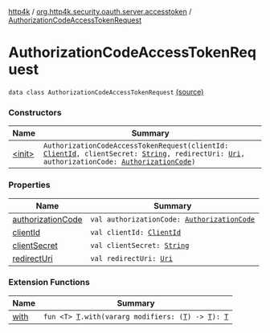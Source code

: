 [http4k](../../index.md) / [org.http4k.security.oauth.server.accesstoken](../index.md) / [AuthorizationCodeAccessTokenRequest](./index.md)

# AuthorizationCodeAccessTokenRequest

`data class AuthorizationCodeAccessTokenRequest` [(source)](https://github.com/http4k/http4k/blob/master/http4k-security-oauth/src/main/kotlin/org/http4k/security/oauth/server/accesstoken/AuthorizationCodeAccessTokenGenerator.kt#L59)

### Constructors

| Name | Summary |
|---|---|
| [&lt;init&gt;](-init-.md) | `AuthorizationCodeAccessTokenRequest(clientId: `[`ClientId`](../../org.http4k.security.oauth.server/-client-id/index.md)`, clientSecret: `[`String`](https://kotlinlang.org/api/latest/jvm/stdlib/kotlin/-string/index.html)`, redirectUri: `[`Uri`](../../org.http4k.core/-uri/index.md)`, authorizationCode: `[`AuthorizationCode`](../../org.http4k.security.oauth.server/-authorization-code/index.md)`)` |

### Properties

| Name | Summary |
|---|---|
| [authorizationCode](authorization-code.md) | `val authorizationCode: `[`AuthorizationCode`](../../org.http4k.security.oauth.server/-authorization-code/index.md) |
| [clientId](client-id.md) | `val clientId: `[`ClientId`](../../org.http4k.security.oauth.server/-client-id/index.md) |
| [clientSecret](client-secret.md) | `val clientSecret: `[`String`](https://kotlinlang.org/api/latest/jvm/stdlib/kotlin/-string/index.html) |
| [redirectUri](redirect-uri.md) | `val redirectUri: `[`Uri`](../../org.http4k.core/-uri/index.md) |

### Extension Functions

| Name | Summary |
|---|---|
| [with](../../org.http4k.core/with.md) | `fun <T> `[`T`](../../org.http4k.core/with.md#T)`.with(vararg modifiers: (`[`T`](../../org.http4k.core/with.md#T)`) -> `[`T`](../../org.http4k.core/with.md#T)`): `[`T`](../../org.http4k.core/with.md#T) |
